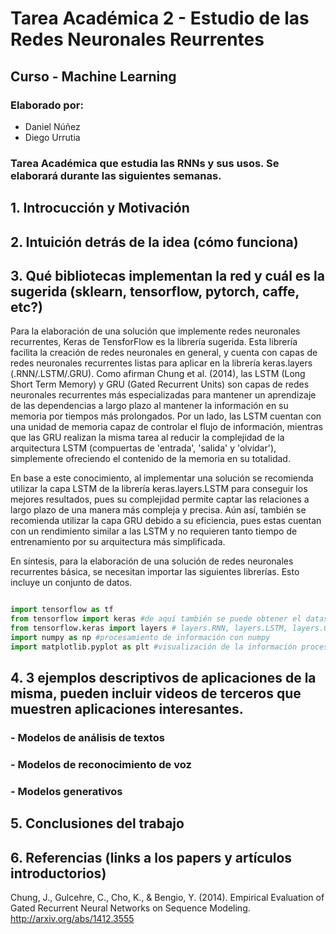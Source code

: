 # Tarea Académica 2 - Estudio de las Redes Neuronales Reurrentes
## Curso - Machine Learning
### Elaborado por:
- Daniel Núñez
- Diego Urrutia

### Tarea Académica que estudia las RNNs y sus usos. Se elaborará durante las siguientes semanas.

## 1. Introcucción y Motivación

## 2. Intuición detrás de la idea (cómo funciona)

## 3. Qué bibliotecas implementan la red y cuál es la sugerida (sklearn, tensorflow, pytorch, caffe, etc?)

Para la elaboración de una solución que implemente redes neuronales recurrentes, Keras de TensforFlow es la librería sugerida. Esta librería facilita la creación de redes neuronales en general, y cuenta con capas de redes neuronales recurrentes listas para aplicar en la librería keras.layers (.RNN/.LSTM/.GRU). Como afirman Chung et al. (2014), las LSTM (Long Short Term Memory) y GRU (Gated Recurrent Units) son capas de redes neuronales recurrentes más especializadas para mantener un aprendizaje de las dependencias a largo plazo al mantener la información en su memoria por tiempos más prolongados. Por un lado, las LSTM cuentan con una unidad de memoria capaz de controlar el flujo de información, mientras que las GRU realizan la misma tarea al reducir la complejidad de la arquitectura LSTM (compuertas de 'entrada', 'salida' y 'olvidar'), simplemente ofreciendo el contenido de la memoria en su totalidad.

En base a este conocimiento, al implementar una solución se recomienda utilizar la capa LSTM de la librería keras.layers.LSTM para conseguir los mejores resultados, pues su complejidad permite captar las relaciones a largo plazo de una manera más compleja y precisa. Aún así, también se recomienda utilizar la capa GRU debido a su eficiencia, pues estas cuentan con un rendimiento similar a las LSTM y no requieren tanto tiempo de entrenamiento por su arquitectura más simplificada.

En síntesis, para la elaboración de una solución de redes neuronales recurrentes básica, se necesitan importar las siguientes librerías. Esto incluye un conjunto de datos.

``` python

import tensorflow as tf
from tensorflow import keras #de aquí también se puede obtener el dataset keras.dataset.mnist
from tensorflow.keras import layers # layers.RNN, layers.LSTM, layers.GRU
import numpy as np #procesamiento de información con numpy
import matplotlib.pyplot as plt #visualización de la información procesada
```

## 4. 3 ejemplos descriptivos de aplicaciones de la misma, pueden incluir videos de terceros que muestren aplicaciones interesantes.

### - Modelos de análisis de textos

### - Modelos de reconocimiento de voz

### - Modelos generativos

## 5. Conclusiones del trabajo

## 6. Referencias (links a los papers y artículos introductorios)

Chung, J., Gulcehre, C., Cho, K., & Bengio, Y. (2014). Empirical Evaluation of Gated Recurrent Neural Networks on Sequence Modeling. http://arxiv.org/abs/1412.3555


